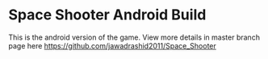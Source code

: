 # Space Shooter Android Build
This is the android version of the game. View more details in master branch page here https://github.com/jawadrashid2011/Space_Shooter
